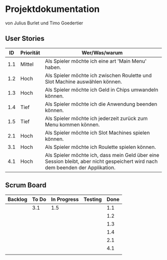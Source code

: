 # Projektdokumentation

von Julius Burlet und Timo Goedertier

## User Stories

| ID | Priorität | Wer/Was/warum |
| ------- | ------- | ------- | 
|1.1|Mittel|Als Spieler möchte ich eine art 'Main Menu' haben.|
|1.2|Hoch|Als Spieler möchte ich zwischen Roulette und Slot Machine auswählen können.|
|1.3|Hoch|Als Spieler möchte ich Geld in Chips umwandeln können.|
|1.4|Tief|Als Spieler möchte ich die Anwendung beenden können.|
|1.5|Tief|Als Spieler möchte ich jederzeit zurück zum Menu kommen können.
|2.1|Hoch|Als Spieler möchte ich Slot Machines spielen können.|
|3.1|Hoch|Als Spieler möchte ich Roulette spielen können.|
|4.1|Hoch|Als Spieler möchte ich, dass mein Geld über eine Session bleibt, aber nicht gespeichert wird nach dem beenden der Applikation.|

## Scrum Board

| Backlog | To Do | In Progress | Testing | Done |
| ------- | ----- | ----------- | ------- | ---- |
|         |3.1    |1.5          |         |1.1|
|         |       |             |         |1.2|
|         |       |             |         |1.3|
|         |       |             |         |1.4|
|         |       |             |         |2.1|
|         |       |             |         |4.1|
|         |       |             |         |      |

  
